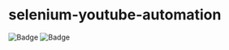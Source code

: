 # selenium-youtube-automation
![Badge](https://img.shields.io/badge/status-active-brightgreen) ![Badge](https://img.shields.io/badge/Youtube%20Automation%20Testing-C70039)
